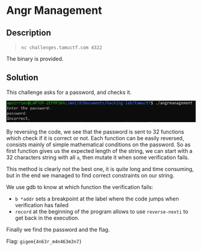 # Angr Management

## Description

> `nc challenges.tamuctf.com 4322`

The binary is provided.

## Solution

This challenge asks for a password, and checks it.

![AngrManagement](../images/angrmanagement.png)

By reversing the code, we see that the password is sent to 32 functions which check if it is correct or not. Each function can be easily reversed, consists mainly of simple mathematical conditions on the password. So as first function gives us the expected length of the string, we can start with a 32 characters string with all `a`, then mutate it when some verification fails.

This method is clearly not the best one, it is quite long and time consuming, but in the end we managed to find correct constraints on our string.

We use gdb to know at which function the verification fails:
- `b *addr` sets a breakpoint at the label where the code jumps when verification has failed
- `record` at the beginning of the program allows to use `reverse-nexti` to get back in the execution.

Finally we find the password and the flag.

Flag: `gigem{4n63r_m4n463m3n7}`